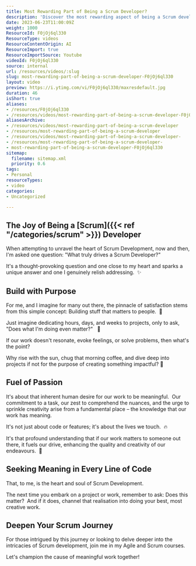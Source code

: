 ```yaml
---
title: Most Rewarding Part of Being a Scrum Developer?
description: 'Discover the most rewarding aspect of being a Scrum developer with Martin Hinshelwood. Join us for insights on teamwork and agile success! #scrum #agile #shorts'
date: 2023-06-23T11:00:09Z
weight: 1000
ResourceId: F0jOj6ql330
ResourceType: videos
ResourceContentOrigin: AI
ResourceImport: true
ResourceImportSource: Youtube
videoId: F0jOj6ql330
source: internal
url: /resources/videos/:slug
slug: most-rewarding-part-of-being-a-scrum-developer-F0jOj6ql330
layout: video
preview: https://i.ytimg.com/vi/F0jOj6ql330/maxresdefault.jpg
duration: 46
isShort: true
aliases:
- /resources/F0jOj6ql330
- /resources/videos/most-rewarding-part-of-being-a-scrum-developer-F0jOj6ql330
aliasesArchive:
- /resources/videos/most-rewarding-part-of-being-a-scrum-developer
- /resources/most-rewarding-part-of-being-a-scrum-developer
- /resources/videos/most-rewarding-part-of-being-a-scrum-developer-
- /resources/most-rewarding-part-of-being-a-scrum-developer-
- most-rewarding-part-of-being-a-scrum-developer-F0jOj6ql330
sitemap:
  filename: sitemap.xml
  priority: 0.6
tags:
- Personal
resourceTypes:
- video
categories:
- Uncategorized

---
```

## The Joy of Being a [Scrum]({{< ref "/categories/scrum" >}}) Developer

When attempting to unravel the heart of Scrum Development, now and then, I'm asked one question: "What truly drives a Scrum Developer?"

It's a thought-provoking question and one close to my heart and sparks a unique answer and one I genuinely relish addressing.  ✨

## Build with Purpose

For me, and I imagine for many out there, the pinnacle of satisfaction stems from this simple concept: Building stuff that matters to people.  🔨 

Just imagine dedicating hours, days, and weeks to projects, only to ask, "Does what I'm doing even matter?"   🚀 

If our work doesn't resonate, evoke feelings, or solve problems, then what's the point?

Why rise with the sun, chug that morning coffee, and dive deep into projects if not for the purpose of creating something impactful? 🌟

## Fuel of Passion 

It's about that inherent human desire for our work to be meaningful.  Our commitment to a task, our zest to comprehend the nuances, and the urge to sprinkle creativity arise from a fundamental place – the knowledge that our work has meaning.

It's not just about code or features; it's about the lives we touch.  🔥

It's that profound understanding that if our work matters to someone out there, it fuels our drive, enhancing the quality and creativity of our endeavours.  🎯

## Seeking Meaning in Every Line of Code

That, to me, is the heart and soul of Scrum Development.

The next time you embark on a project or work, remember to ask: Does this matter?  And if it does, channel that realisation into doing your best, most creative work.

## Deepen Your Scrum Journey

For those intrigued by this journey or looking to delve deeper into the intricacies of Scrum development, join me in my Agile and Scrum courses.

Let's champion the cause of meaningful work together!
